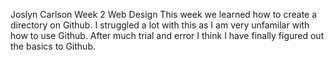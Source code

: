 Joslyn Carlson
Week 2 Web Design 
This week we learned how to create a directory on Github. I struggled a lot with this as I am very unfamilar with how to use Github. After much trial and error I think I have finally figured out the basics to Github. 
